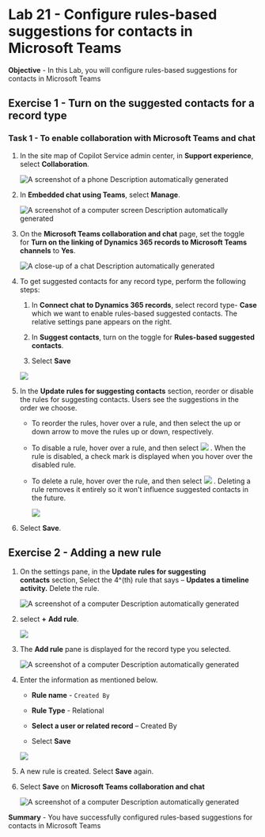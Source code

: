 # Lab 21 - Configure rules-based suggestions for contacts in Microsoft Teams

**Objective** - In this Lab, you will configure rules-based suggestions for contacts in Microsoft Teams

## Exercise 1 - Turn on the suggested contacts for a record type

### Task 1 - To enable collaboration with Microsoft Teams and chat

1.  In the site map of Copilot Service admin center, in **Support experience**, select **Collaboration**.

    ![A screenshot of a phone Description automatically generated](./media/media22/image1.png)

2.  In **Embedded chat using Teams**, select **Manage**.

    ![A screenshot of a computer screen Description automatically
generated](./media/media22/image2.png)

3.  On the **Microsoft Teams collaboration and chat** page, set the
    toggle for **Turn on the linking of Dynamics 365 records to
    Microsoft Teams channels** to **Yes**.

    ![A close-up of a chat Description automatically
generated](./media/media22/image3.png)

4.  To get suggested contacts for any record type, perform the following
    steps:

    1.  In **Connect chat to Dynamics 365 records**, select record type-
        **Case** which we want to enable rules-based suggested contacts.
        The relative settings pane appears on the right.

    2.  In **Suggest contacts**, turn on the toggle for **Rules-based
        suggested contacts**.

    3.  Select **Save**

    ![](./media/media22/image4.png)

5.  In the **Update rules for suggesting contacts** section, reorder or
    disable the rules for suggesting contacts. Users see the suggestions
    in the order we choose.

    - To reorder the rules, hover over a rule, and then select the up or
      down arrow to move the rules up or down, respectively.

    - To disable a rule, hover over a rule, and then
      select ![](./media/media22/image5.png) . When the rule is disabled, a
      check mark is displayed when you hover over the disabled rule.

    - To delete a rule, hover over the rule, and then
      select ![](./media/media22/image6.png) . Deleting a rule removes it
      entirely so it won't influence suggested contacts in the future.

        ![](./media/media22/image7.png)

6.  Select **Save**.

## Exercise 2 - Adding a new rule

1.  On the settings pane, in the **Update rules for suggesting
    contacts** section, Select the 4^(th) rule that says – **Updates a
    timeline activity.** Delete the rule.

    ![A screenshot of a computer Description automatically generated](./media/media22/image8.png)

2.  select **+** **Add rule**.

    ![](./media/media22/image9.png)

3.  The **Add rule** pane is displayed for the record type you selected.

    ![A screenshot of a computer Description automatically
generated](./media/media22/image10.png)

4.  Enter the information as mentioned below.

    - **Rule name** - `Created By`

    - **Rule Type** - Relational

    - **Select a user or related record** – Created By

    - Select **Save**

    ![](./media/media22/image11.png)

5.  A new rule is created. Select **Save** again.

6.  Select **Save** on **Microsoft Teams collaboration and chat**

    ![A screenshot of a computer Description automatically generated](./media/media22/image12.png)

**Summary** - You have successfully configured rules-based suggestions for contacts in Microsoft Teams
